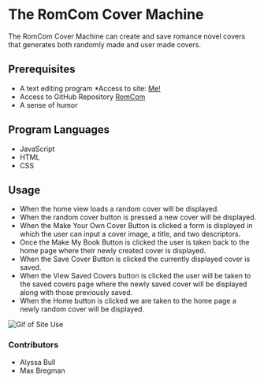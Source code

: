 # The RomCom Cover Machine
The RomCom Cover Machine can create and save romance novel covers that generates both randomly made and user made covers.
## Prerequisites
* A text editing program
*Access to site: [Me!](https://alyssabull.github.io/romcom/)
* Access to GitHub Repository [RomCom](https://github.com/alyssabull/romcom)
* A sense of humor

## Program Languages
* JavaScript
* HTML
* CSS

## Usage
* When the home view loads a random cover will be displayed.
* When the random cover button is pressed a new cover will be displayed.
* When the Make Your Own Cover Button is clicked a form is displayed in which the user can input a cover image, a title, and two descriptors.
* Once the Make My Book Button is clicked the user is taken back to the home page where their newly created cover is displayed.
* When the Save Cover Button is clicked the currently displayed cover is saved.
* When the View Saved Covers button is clicked the user will be taken to the saved covers page where the newly saved cover will be displayed along with those previously saved.
* When the Home button is clicked we are taken to the home page a newly random cover will be displayed.

![Gif of Site Use](https://media.giphy.com/media/fVtJnrWUddstuBKVvF/giphy.gif)

### Contributors
* Alyssa Bull
* Max Bregman
